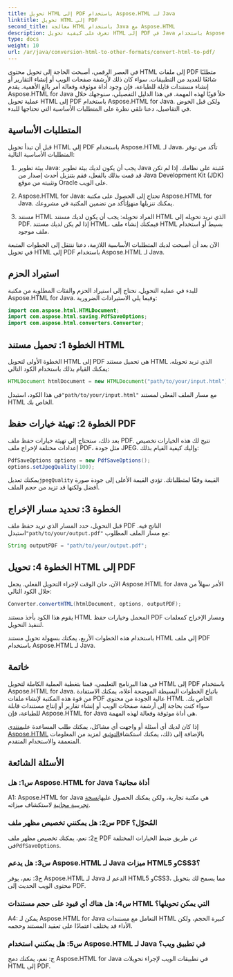 ```yaml
---
title: تحويل HTML إلى PDF باستخدام Aspose.HTML لـ Java
linktitle: تحويل HTML إلى PDF
second_title: معالجة HTML باستخدام Java مع Aspose.HTML
description: تعرف على كيفية تحويل HTML إلى PDF في Java باستخدام Aspose.HTML. قم بإنشاء ملفات PDF عالية الجودة من محتوى HTML الخاص بك دون عناء.
type: docs
weight: 10
url: /ar/java/conversion-html-to-other-formats/convert-html-to-pdf/
---
```

في العصر الرقمي، أصبحت الحاجة إلى تحويل محتوى HTML إلى ملفات PDF متطلبًا شائعًا للعديد من التطبيقات. سواء كان ذلك لأرشفة صفحات الويب أو إنشاء التقارير أو إنشاء مستندات قابلة للطباعة، فإن وجود أداة موثوقة وفعالة أمر بالغ الأهمية. يقدم Aspose.HTML for Java حلاً قويًا لهذه المهمة. في هذا الدليل التفصيلي، سنوجهك خلال عملية تحويل HTML إلى PDF باستخدام Aspose.HTML for Java. ولكن قبل الخوض في التفاصيل، دعنا نلقي نظرة على المتطلبات الأساسية التي تحتاجها للبدء.

## المتطلبات الأساسية

قبل أن تبدأ تحويل HTML إلى PDF باستخدام Aspose.HTML لـ Java، تأكد من توفر المتطلبات الأساسية التالية:

1. بيئة تطوير Java: يجب أن يكون لديك بيئة تطوير Java مُثبتة على نظامك. إذا لم تكن قد قمت بذلك بالفعل، فقم بتنزيل أحدث إصدار من Java Development Kit (JDK) وتثبيته من موقع Oracle على الويب.

2.  Aspose.HTML for Java: تحتاج إلى الحصول على مكتبة Aspose.HTML for Java. يمكنك تنزيلها من[هنا](https://releases.aspose.com/html/java/)تأكد من تضمين المكتبة في مشروعك.

3. مستند HTML المراد تحويله: يجب أن يكون لديك مستند HTML الذي تريد تحويله إلى PDF. إذا لم يكن لديك مستند HTML، فيمكنك إنشاء ملف HTML بسيط أو استخدام ملف موجود.

الآن بعد أن أصبحت لديك المتطلبات الأساسية اللازمة، دعنا ننتقل إلى الخطوات المتبعة في تحويل HTML إلى PDF باستخدام Aspose.HTML لـ Java.

## استيراد الحزم

للبدء في عملية التحويل، تحتاج إلى استيراد الحزم والفئات المطلوبة من مكتبة Aspose.HTML for Java. وفيما يلي الاستيرادات الضرورية:

```java
import com.aspose.html.HTMLDocument;
import com.aspose.html.saving.PdfSaveOptions;
import com.aspose.html.converters.Converter;
```

## الخطوة 1: تحميل مستند HTML

الخطوة الأولى لتحويل HTML إلى PDF هي تحميل مستند HTML الذي تريد تحويله. يمكنك القيام بذلك باستخدام الكود التالي:

```java
HTMLDocument htmlDocument = new HTMLDocument("path/to/your/input.html");
```

 في هذا الكود، استبدل`"path/to/your/input.html"` مع مسار الملف الفعلي لمستند HTML الخاص بك.

## الخطوة 2: تهيئة خيارات حفظ PDF

بعد ذلك، ستحتاج إلى تهيئة خيارات حفظ ملف PDF. تتيح لك هذه الخيارات تخصيص إعدادات مختلفة لإخراج ملف PDF، مثل جودة JPEG. وإليك كيفية القيام بذلك:

```java
PdfSaveOptions options = new PdfSaveOptions();
options.setJpegQuality(100);
```

 يمكنك تعديل`jpegQuality` القيمة وفقًا لمتطلباتك. تؤدي القيمة الأعلى إلى جودة صورة أفضل ولكنها قد تزيد من حجم الملف.

## الخطوة 3: تحديد مسار الإخراج

 قبل التحويل، حدد المسار الذي تريد حفظ ملف PDF الناتج فيه. استبدل`"path/to/your/output.pdf"` مع مسار الملف المطلوب:

```java
String outputPDF = "path/to/your/output.pdf";
```

## الخطوة 4: تحويل HTML إلى PDF

الآن، حان الوقت لإجراء التحويل الفعلي. يجعل Aspose.HTML for Java الأمر سهلاً من خلال الكود التالي:

```java
Converter.convertHTML(htmlDocument, options, outputPDF);
```

يقوم هذا الكود بأخذ مستند HTML المحمل وخيارات حفظ PDF ومسار الإخراج كمعلمات لتنفيذ التحويل.

باستخدام هذه الخطوات الأربع، يمكنك بسهولة تحويل مستند HTML إلى ملف PDF باستخدام Aspose.HTML لـ Java.

## خاتمة

في هذا البرنامج التعليمي، قمنا بتغطية العملية الكاملة لتحويل HTML إلى PDF باستخدام Aspose.HTML for Java. باتباع الخطوات البسيطة الموضحة أعلاه، يمكنك الاستفادة من قوة هذه المكتبة لإنشاء ملفات PDF عالية الجودة من محتوى HTML الخاص بك. سواء كنت بحاجة إلى أرشفة صفحات الويب أو إنشاء تقارير أو إنتاج مستندات قابلة للطباعة، فإن Aspose.HTML for Java هي أداة موثوقة وفعالة لهذه المهمة.

 إذا كان لديك أي أسئلة أو واجهت أي مشاكل، يمكنك طلب المساعدة على[منتدى Aspose.HTML](https://forum.aspose.com/) بالإضافة إلى ذلك، يمكنك استكشاف[التوثيق](https://reference.aspose.com/html/java/) لمزيد من المعلومات المتعمقة والاستخدام المتقدم.

## الأسئلة الشائعة

### س1: هل Aspose.HTML for Java أداة مجانية؟
   
 A1: Aspose.HTML for Java هي مكتبة تجارية، ولكن يمكنك الحصول عليها[نسخة تجريبية مجانية](https://releases.aspose.com/) لاستكشاف ميزاته.

### س2: هل يمكنني تخصيص مظهر ملف PDF المُحوّل؟

 ج2: نعم، يمكنك تخصيص مظهر ملف PDF عن طريق ضبط الخيارات المختلفة في`PdfSaveOptions`.

### س3: هل يدعم Aspose.HTML لـ Java ميزات HTML5 وCSS3؟

ج3: نعم، يوفر Aspose.HTML لـ Java الدعم لـ HTML5 وCSS3، مما يسمح لك بتحويل محتوى الويب الحديث إلى PDF.

### س4: هل هناك أي قيود على حجم مستندات HTML التي يمكن تحويلها؟

A4: يمكن لـ Aspose.HTML for Java التعامل مع مستندات HTML كبيرة الحجم، ولكن الأداء قد يختلف اعتمادًا على تعقيد المستند وحجمه.

### س5: هل يمكنني استخدام Aspose.HTML لـ Java في تطبيق ويب؟

ج: نعم، يمكنك دمج Aspose.HTML for Java في تطبيقات الويب لإجراء تحويلات HTML إلى PDF.